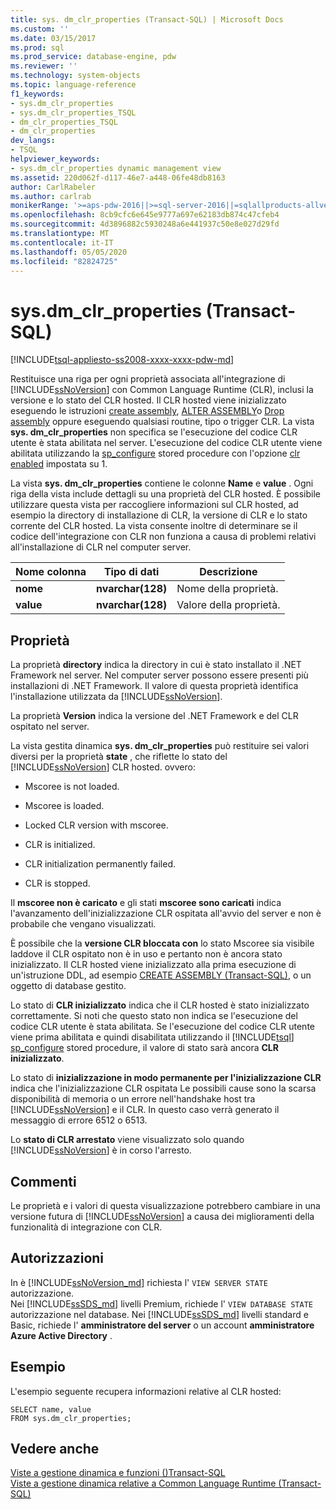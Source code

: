 ```yaml
---
title: sys. dm_clr_properties (Transact-SQL) | Microsoft Docs
ms.custom: ''
ms.date: 03/15/2017
ms.prod: sql
ms.prod_service: database-engine, pdw
ms.reviewer: ''
ms.technology: system-objects
ms.topic: language-reference
f1_keywords:
- sys.dm_clr_properties
- sys.dm_clr_properties_TSQL
- dm_clr_properties_TSQL
- dm_clr_properties
dev_langs:
- TSQL
helpviewer_keywords:
- sys.dm_clr_properties dynamic management view
ms.assetid: 220d062f-d117-46e7-a448-06fe48db8163
author: CarlRabeler
ms.author: carlrab
monikerRange: '>=aps-pdw-2016||>=sql-server-2016||=sqlallproducts-allversions||>=sql-server-linux-2017||=azuresqldb-mi-current'
ms.openlocfilehash: 8cb9cfc6e645e9777a697e62183db874c47cfeb4
ms.sourcegitcommit: 4d3896882c5930248a6e441937c50e8e027d29fd
ms.translationtype: MT
ms.contentlocale: it-IT
ms.lasthandoff: 05/05/2020
ms.locfileid: "82824725"
---
```

# <a name="sysdm_clr_properties-transact-sql"></a>sys.dm_clr_properties (Transact-SQL)
[!INCLUDE[tsql-appliesto-ss2008-xxxx-xxxx-pdw-md](../../includes/tsql-appliesto-ss2008-xxxx-xxxx-pdw-md.md)]

  Restituisce una riga per ogni proprietà associata all'integrazione di [!INCLUDE[ssNoVersion](../../includes/ssnoversion-md.md)] con Common Language Runtime (CLR), inclusi la versione e lo stato del CLR hosted. Il CLR hosted viene inizializzato eseguendo le istruzioni [create assembly](../../t-sql/statements/create-assembly-transact-sql.md), [ALTER ASSEMBLY](../../t-sql/statements/alter-assembly-transact-sql.md)o [Drop assembly](../../t-sql/statements/drop-assembly-transact-sql.md) oppure eseguendo qualsiasi routine, tipo o trigger CLR. La vista **sys. dm_clr_properties** non specifica se l'esecuzione del codice CLR utente è stata abilitata nel server. L'esecuzione del codice CLR utente viene abilitata utilizzando la [sp_configure](../../relational-databases/system-stored-procedures/sp-configure-transact-sql.md) stored procedure con l'opzione [clr enabled](../../database-engine/configure-windows/clr-enabled-server-configuration-option.md) impostata su 1.  
  
 La vista **sys. dm_clr_properties** contiene le colonne **Name** e **value** . Ogni riga della vista include dettagli su una proprietà del CLR hosted. È possibile utilizzare questa vista per raccogliere informazioni sul CLR hosted, ad esempio la directory di installazione di CLR, la versione di CLR e lo stato corrente del CLR hosted. La vista consente inoltre di determinare se il codice dell'integrazione con CLR non funziona a causa di problemi relativi all'installazione di CLR nel computer server.  
  
|Nome colonna|Tipo di dati|Descrizione|  
|-----------------|---------------|-----------------|  
|**nome**|**nvarchar(128)**|Nome della proprietà.|  
|**value**|**nvarchar(128)**|Valore della proprietà.|  
  
## <a name="properties"></a>Proprietà  
 La proprietà **directory** indica la directory in cui è stato installato il .NET Framework nel server. Nel computer server possono essere presenti più installazioni di .NET Framework. Il valore di questa proprietà identifica l'installazione utilizzata da [!INCLUDE[ssNoVersion](../../includes/ssnoversion-md.md)].  
  
 La proprietà **Version** indica la versione del .NET Framework e del CLR ospitato nel server.  
  
 La vista gestita dinamica **sys. dm_clr_properties** può restituire sei valori diversi per la proprietà **state** , che riflette lo stato del [!INCLUDE[ssNoVersion](../../includes/ssnoversion-md.md)] CLR hosted. ovvero:  
  
-   Mscoree is not loaded.  
  
-   Mscoree is loaded.  
  
-   Locked CLR version with mscoree.  
  
-   CLR is initialized.  
  
-   CLR initialization permanently failed.  
  
-   CLR is stopped.  
  
 Il **mscoree non è caricato** e gli stati **mscoree sono caricati** indica l'avanzamento dell'inizializzazione CLR ospitata all'avvio del server e non è probabile che vengano visualizzati.  
  
 È possibile che la **versione CLR bloccata con** lo stato Mscoree sia visibile laddove il CLR ospitato non è in uso e pertanto non è ancora stato inizializzato. Il CLR hosted viene inizializzato alla prima esecuzione di un'istruzione DDL, ad esempio [CREATE ASSEMBLY &#40;Transact-SQL&#41;](../../t-sql/statements/create-assembly-transact-sql.md), o un oggetto di database gestito.  
  
 Lo stato di **CLR inizializzato** indica che il CLR hosted è stato inizializzato correttamente. Si noti che questo stato non indica se l'esecuzione del codice CLR utente è stata abilitata. Se l'esecuzione del codice CLR utente viene prima abilitata e quindi disabilitata utilizzando il [!INCLUDE[tsql](../../includes/tsql-md.md)] [sp_configure](../../relational-databases/system-stored-procedures/sp-configure-transact-sql.md) stored procedure, il valore di stato sarà ancora **CLR inizializzato**.  
  
 Lo stato di **inizializzazione in modo permanente per l'inizializzazione CLR** indica che l'inizializzazione CLR ospitata Le possibili cause sono la scarsa disponibilità di memoria o un errore nell'handshake host tra [!INCLUDE[ssNoVersion](../../includes/ssnoversion-md.md)] e il CLR. In questo caso verrà generato il messaggio di errore 6512 o 6513.  
  
 Lo **stato di CLR arrestato** viene visualizzato solo quando [!INCLUDE[ssNoVersion](../../includes/ssnoversion-md.md)] è in corso l'arresto.  
  
## <a name="remarks"></a>Commenti  
 Le proprietà e i valori di questa visualizzazione potrebbero cambiare in una versione futura di [!INCLUDE[ssNoVersion](../../includes/ssnoversion-md.md)] a causa dei miglioramenti della funzionalità di integrazione con CLR.  
  
## <a name="permissions"></a>Autorizzazioni  
  
In è [!INCLUDE[ssNoVersion_md](../../includes/ssnoversion-md.md)] richiesta l' `VIEW SERVER STATE` autorizzazione.   
Nei [!INCLUDE[ssSDS_md](../../includes/sssds-md.md)] livelli Premium, richiede l' `VIEW DATABASE STATE` autorizzazione nel database. Nei [!INCLUDE[ssSDS_md](../../includes/sssds-md.md)] livelli standard e Basic, richiede l' **amministratore del server** o un account **amministratore Azure Active Directory** .   

## <a name="examples"></a>Esempio  
 L'esempio seguente recupera informazioni relative al CLR hosted:  
  
```  
SELECT name, value   
FROM sys.dm_clr_properties;  
```  
  
## <a name="see-also"></a>Vedere anche  
 [Viste a gestione dinamica e funzioni &#40;&#41;Transact-SQL](~/relational-databases/system-dynamic-management-views/system-dynamic-management-views.md)   
 [Viste a gestione dinamica relative a Common Language Runtime &#40;Transact-SQL&#41;](../../relational-databases/system-dynamic-management-views/common-language-runtime-related-dynamic-management-views-transact-sql.md)  
  
  
